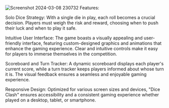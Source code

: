 ![Screenshot 2024-03-08 230732](https://github.com/ogneanmihnea/JavaScriptDiceGame/assets/75368174/11ac163c-c3c3-462d-ace0-9acdde7a8f61)
Features:

Solo Dice Strategy: With a single die in play, each roll becomes a crucial decision. 
Players must weigh the risk and reward, choosing when to push their luck and when to play it safe.

Intuitive User Interface: The game boasts a visually appealing and user-friendly interface, featuring custom-designed graphics and animations that enhance the gaming experience. 
Clear and intuitive controls make it easy for players to immerse themselves in the competition.

Scoreboard and Turn Tracker: A dynamic scoreboard displays each player's current score, while a turn tracker keeps players informed about whose turn it is. 
The visual feedback ensures a seamless and enjoyable gaming experience.

Responsive Design: Optimized for various screen sizes and devices, "Dice Clash" ensures accessibility and a consistent gaming experience whether played on a desktop, tablet, or smartphone.
